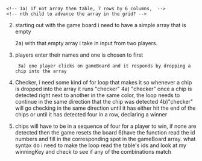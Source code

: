<!-- 1) the array can remain as is,in CSS rotate the whole board so it loos as if gravity is pulling the chips to the bottom -->
    <!-- 1a) if not array then table, 7 rows by 6 columns,  -->
    <!-- nth child to advance the array in the grid? -->


2) starting out with the game board i need to have a simple array that is empty
    
    2a) with that empty array i take in input from two players.

3) players enter their names and one is chosen to first
        
        3a) one player clicks on gameBoard and it responds by dropping a chip into the array
4) Checker, i need some kind of for loop that makes it so whenever a chip is dropped into the array it runs "checker"
    4a) "checker" once a chip is detected right next to another in the same color, the loop needs to continue in the same direction that the chip was detected
        4b)"checker" will go checking in the same direction until it has either hit the end of the chips or until it has detected four in a row, declaring a winner
5) chips will have to be in a sequence of four for a player to win, if none are detected then the game resets the board
6)have the function read the id numbers and fill in the corresponding spot in the gameBoard array.
what syntax do i need to make the loop read the table's ids and look at my winningKey and check to see if any of the combinations match